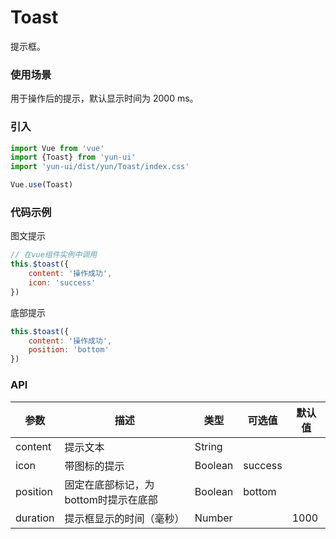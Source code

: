 # Toast

提示框。

### 使用场景

用于操作后的提示，默认显示时间为 2000 ms。

### 引入

``` javascript
import Vue from 'vue'
import {Toast} from 'yun-ui'
import 'yun-ui/dist/yun/Toast/index.css'

Vue.use(Toast)
```

### 代码示例

图文提示
``` javascript
// 在vue组件实例中调用
this.$toast({
    content: '操作成功',
    icon: 'success'
})
```

底部提示
``` javascript
this.$toast({
    content: '操作成功',
    position: 'bottom'
})
```

### API

| 参数        | 描述        | 类型        | 可选值    | 默认值       |
| ----       | ----       | ----       | ----       | ----       |
| content |   提示文本  |   String  |       |       |
| icon |   带图标的提示  |   Boolean  |  success   |       |
| position |   固定在底部标记，为bottom时提示在底部  |   Boolean  | bottom  |       |
| duration |   提示框显示的时间（毫秒）  |   Number  |       |  1000  |
